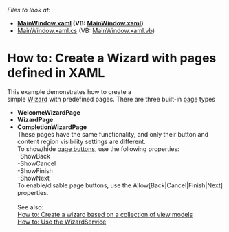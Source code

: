 <!-- default file list -->
*Files to look at*:

* **[MainWindow.xaml](./CS/WizardControlExample/MainWindow.xaml) (VB: [MainWindow.xaml](./VB/WizardControlExample/MainWindow.xaml))**
* [MainWindow.xaml.cs](./CS/WizardControlExample/MainWindow.xaml.cs) (VB: [MainWindow.xaml.vb](./VB/WizardControlExample/MainWindow.xaml.vb))
<!-- default file list end -->
# How to: Create a Wizard with pages defined in XAML


<p>This example demonstrates how to create a simple <a href="https://documentation.devexpress.com/#WPF/CustomDocument115979">Wizard</a> with predefined pages. There are three built-in <a href="https://documentation.devexpress.com/#WPF/CustomDocument115997">page</a> types

* <strong>WelcomeWizardPage</strong>
* <strong>WizardPage</strong>
* <strong>CompletionWizardPage</strong><br>These pages have the same functionality, and only their button and content region visibility settings are different. <br>To show/hide <a href="https://documentation.devexpress.com/#WPF/CustomDocument115998">page buttons</a>, use the following properties:<br>-ShowBack<br>-ShowCancel<br>-ShowFinish<br>-ShowNext<br>To enable/disable page buttons, use the Allow[Back|Cancel|Finish|Next] properties.<br><br>See also:<br><a href="https://www.devexpress.com/Support/Center/p/T415475">How to: Create a wizard based on a collection of view models</a><br><a href="https://www.devexpress.com/Support/Center/p/T387258">How to: Use the WizardService</a></p>

<br/>


